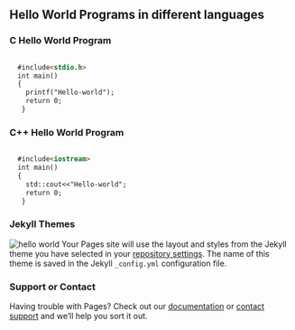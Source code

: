##                             Hello World Programs in different languages

### C Hello World Program



```markdown

  #include<stdio.h>
  int main()
  {
    printf("Hello-world");
    return 0;
   }
```

### C++ Hello World Program

```markdown

  #include<iostream>
  int main()
  {
    std::cout<<"Hello-world";
    return 0;
   }
```

### Jekyll Themes
![hello world](https://github.com/nitin21897/Hello-World/blob/master/0_4ty0Adbdg4dsVBo3.png)
Your Pages site will use the layout and styles from the Jekyll theme you have selected in your [repository settings](https://github.com/nitin21897/Hello-World/settings). The name of this theme is saved in the Jekyll `_config.yml` configuration file.

### Support or Contact

Having trouble with Pages? Check out our [documentation](https://help.github.com/categories/github-pages-basics/) or [contact support](https://github.com/contact) and we’ll help you sort it out.
